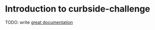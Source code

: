 # Introduction to curbside-challenge

TODO: write [great documentation](http://jacobian.org/writing/what-to-write/)
